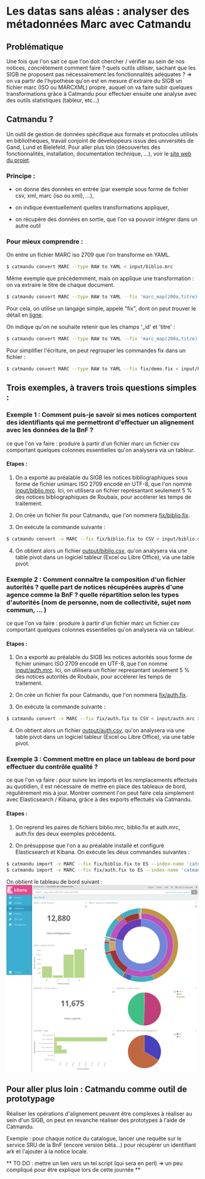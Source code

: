 # Les datas sans aléas : analyser des métadonnées Marc avec Catmandu

## Problématique
Une fois que l'on sait ce que l'on doit chercher / vérifier au sein de nos notices, concrètement comment faire ? quels outils utiliser, sachant que les SIGB ne proposent pas nécessairement les fonctionnalités adéquates ?
=> on va partir de l'hypothèse qu'on est en mesure d'extraire du SIGB un fichier marc (ISO ou MARCXML) propre, auquel on va faire subir quelques transformations grâce à Catmandu pour effectuer ensuite une analyse avec des outils statistiques (tableur, etc...)

## Catmandu ?
Un outil de gestion de données spécifique aux formats et protocoles utilisés en bibliothèques, travail conjoint de développeurs issus des universités de Gand, Lund et Bielefeld. Pour aller plus loin (découvertes des fonctionnalités, installation, documentation technique, ...), voir le [site web du projet](http://librecat.org/).

### Principe :
- on donne des données en entrée (par exemple sous forme de fichier csv, xml, marc (iso ou xml), ...),

- on indique éventuellement quelles transformations appliquer,

- on récupère des données en sortie, que l'on va pouvoir intégrer dans un autre outil

### Pour mieux comprendre :
On entre un fichier MARC iso 2709 que l'on transforme en YAML.
```bash
$ catmandu convert MARC --type RAW to YAML < input/biblio.mrc
```

Même exemple que précédemment, mais on applique une transformation : on va extraire le titre de chaque document.
```bash
$ catmandu convert MARC --type RAW to YAML --fix 'marc_map(200a,titre)' < input/biblio.mrc
```
Pour cela, on utilise un langage simple, appelé "fix", dont on peut trouver le détail en [ligne](http://librecat.org/Catmandu/#fixes-cheat-sheet).


On indique qu'on ne souhaite retenir que les champs '_id' et 'titre' :
```bash
$ catmandu convert MARC --type RAW to YAML --fix 'marc_map(200a,titre) ; retain(_id,titre)' < input/biblio.mrc
```

Pour simplifier l'écriture, on peut regrouper les commandes fix dans un fichier :
```bash
$ catmandu convert MARC --type RAW to YAML --fix fix/demo.fix < input/biblio.mrc
```

## Trois exemples, à travers trois questions simples :
### Exemple 1 : Comment puis-je savoir si mes notices comportent des identifiants qui me permettront d'effectuer un alignement avec les données de la BnF ?
ce que l'on va faire : produire à partir d'un fichier marc un fichier csv comportant quelques colonnes essentielles qu'on analysera via un tableur.

#### Etapes :
1. On a exporté au préalable du SIGB les notices bibliographiques sous forme de fichier unimarc ISO 2709 encodé en UTF-8, que l'on nomme [input/biblio.mrc](https://github.com/medrbx/dsa/blob/master/input/biblio.mrc).
Ici, on utilisera un fichier représantant seulement 5 % des notices bibliographiques de Roubaix, pour accélerer les temps de traitement.

2. On crée un fichier fix pour Catmandu, que l'on nommera [fix/biblio.fix](https://github.com/medrbx/dsa/blob/master/fix/biblio.fix).

3. On exécute la commande suivante :
```bash
$ catmandu convert -v MARC --fix fix/biblio.fix to CSV < input/biblio.mrc > output/biblio.csv
```

4. On obtient alors un fichier [output/biblio.csv](https://github.com/medrbx/dsa/blob/master/output/biblio.csv), qu'on analysera via une table pivot dans un logiciel tableur (Excel ou Libre Office), via une table pivot.


### Exemple 2 : Comment connaître la composition d'un fichier autorités ? quelle part de notices récupérées auprès d'une agence comme la BnF ? quelle répartition selon les types d'autorités (nom de personne, nom de collectivité, sujet nom commun, ... )
ce que l'on va faire : produire à partir d'un fichier marc un fichier csv comportant quelques colonnes essentielles qu'on analysera via un tableur.

#### Etapes :
1. On a exporté au préalable du SIGB les notices autorités sous forme de fichier unimarc ISO 2709 encodé en UTF-8, que l'on nomme [input/auth.mrc](https://github.com/medrbx/dsa/blob/master/input/auth.mrc). Ici, on utilisera un fichier represantant seulement 5 % des notices autorités de Roubaix, pour accélerer les temps de traitement.


2. On crée un fichier fix pour Catmandu, que l'on nommera [fix/auth.fix](https://github.com/medrbx/dsa/blob/master/fix/auth.fix).

3. On exécute la commande suivante :
```bash
$ catmandu convert -v MARC --fix fix/auth.fix to CSV < input/auth.mrc > output/auth.csv
```

4. On obtient alors un fichier [output/auth.csv](https://github.com/medrbx/dsa/blob/master/output/auth.csv), qu'on analysera via une table pivot dans un logiciel tableur (Excel ou Libre Office), via une table pivot.


### Exemple 3 : Comment mettre en place un tableau de bord pour effectuer du contrôle qualité ?
ce que l'on va faire : pour suivre les imports et les remplacements effectués au quotidien, il est nécessaire de mettre en place des tableaux de bord, régulièrement mis à jour.
Montrer comment l'on peut faire cela simplement avec Elasticsearch / Kibana, grâce à des exports effectués via Catmandu.

#### Etapes :
1. On reprend les paires de fichiers biblio.mrc, biblio.fix et auth.mrc, auth.fix des deux exemples précédents.

2. On présuppose que l'on a au préalable installé et configuré Elasticsearch et Kibana.
On exécute les deux commandes suivantes :
```bash
$ catmandu import -v MARC --fix fix/biblio.fix to ES --index-name 'catmandu_ex' --bag 'biblio' < input/biblio.mrc
$ catmandu import -v MARC --fix fix/auth.fix to ES --index-name 'catmandu_ex' --bag 'auth' < input/auth.mrc
```
On obtient le tableau de bord suivant :
![Tableau de bord](https://github.com/medrbx/dsa/blob/master/doc/tableau_bord.png)

## Pour aller plus loin : Catmandu comme outil de prototypage
Réaliser les opérations d'alignement peuvent être complexes à réaliser au sein d'un SIGB, on peut en revanche réaliser des prototypes à l'aide de Catmandu.

Exemple : pour chaque notice du catalogue, lancer une requête sur le service SRU de la BnF (encore version bêta...) pour récupérer un identifiant ark et l'ajouter à la notice locale.

** TO DO : mettre un lien vers un tel script (qui sera en perl) => un peu compliqué pour être expliqué lors de cette journée **
